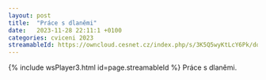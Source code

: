 ```yaml
---
layout: post
title:  "Práce s dlaněmi"
date:   2023-11-28 22:11:1 +0100
categories: cviceni 2023
streamableId: https://owncloud.cesnet.cz/index.php/s/3K5Q5wyKtLcY6Pk/download
---
```

{% include wsPlayer3.html id=page.streamableId %}
Práce s dlaněmi.
